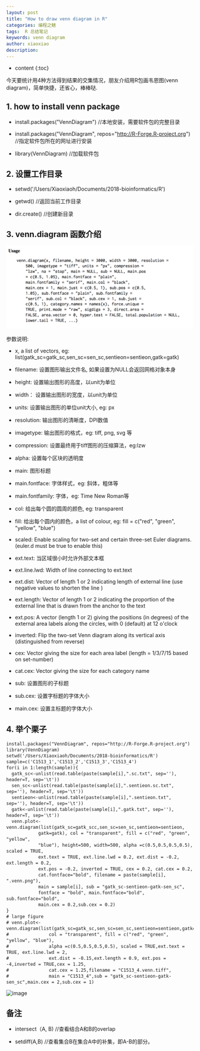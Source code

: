 ```yaml
---
layout: post
title: "How to draw venn diagram in R"
categories: 编程之魅
tags:  R 总结笔记 
keywords: venn diagram
author: xiaoxiao
description: 
---
```


* content
{:toc}

今天要统计用4种方法得到结果的交集情况，朋友介绍用R包画韦恩图(venn diagram)，简单快捷，还省心，棒棒哒.

## 1. how to install venn package

- install.packages("VennDiagram") //本地安装，需要软件包的完整目录

- install.packages("VennDiagram", repos="http://R-Forge.R-project.org") //指定软件包所在的网址进行安装

- library(VennDiagram) //加载软件包

## 2. 设置工作目录

- setwd('/Users/Xiaoxiaoh/Documents/2018-bioinformatics/R')

- getwd() //返回当前工作目录

- dir.create() //创建新目录

## 3. venn.diagram 函数介绍

![image](https://github.com/xiaoxiaoh16/xiaoxiaoh16.github.io/raw/master/_drafts/pic/venn-diagram-function.png) 

参数说明:

- x, a list of vectors, eg: list(gatk_sc=gatk_sc,sen_sc=sen_sc,sentieon=sentieon,gatk=gatk)

- filename: 设置图形输出文件名, 如果设置为NULL会返回网格对象本身

- height: 设置输出图形的高度，以unit为单位

- width： 设置输出图形的宽度，以unit为单位

- units: 设置输出图形的单位unit大小, eg: px

- resolution: 输出图形的清晰度，DPI数值

- imagetype: 输出图形的格式，eg: tiff, png, svg 等

- compression: 设置最终用于tiff图形的压缩算法，eg:lzw

- alpha: 设置每个区块的透明度

- main: 图形标题

- main.fontface: 字体样式，eg: 斜体，粗体等

- main.fontfamily: 字体，eg: Time New Roman等

- col: 给出每个圆的圆周的颜色, eg: transparent

- fill: 给出每个圆内的颜色，a list of colour, eg: fill = c("red", "green", "yellow", "blue")

- scaled: Enable scaling for two-set and certain three-set Euler diagrams. (euler.d must be true to enable this)

- ext.text: 当区域很小时允许外部文本框

- ext.line.lwd: Width of line connecting to ext.text

- ext.dist: Vector of length 1 or 2 indicating length of external line (use negative values to shorten the line )

- ext.length: Vector of length 1 or 2 indicating the proportion of the external line that is drawn from the anchor to the text

- ext.pos: A vector (length 1 or 2) giving the positions (in degrees) of the external area labels along the circles, with 0 (default) at 12 o'clock

- inverted: Flip the two-set Venn diagram along its vertical axis (distinguished from reverse) 

- cex: Vector giving the size for each area label (length = 1/3/7/15 based on set-number)

- cat.cex: Vector giving the size for each category name

- sub: 设置图形的子标题

- sub.cex: 设置字标题的字体大小

- main.cex: 设置主标题的字体大小

## 4. 举个栗子

```
install.packages("VennDiagram", repos="http://R-Forge.R-project.org")
library(VennDiagram)
setwd('/Users/Xiaoxiaoh/Documents/2018-bioinformatics/R')
sample=c('C1513_1','C1513_2','C1513_3','C1513_4')
for(i in 1:length(sample)){
  gatk_sc<-unlist(read.table(paste(sample[i],".sc.txt", sep=''), header=T, sep='\t'))
  sen_sc<-unlist(read.table(paste(sample[i],".sentieon.sc.txt", sep=''), header=T, sep='\t'))
  sentieon<-unlist(read.table(paste(sample[i],".sentieon.txt", sep=''), header=T, sep='\t'))
  gatk<-unlist(read.table(paste(sample[i],".gatk.txt", sep=''), header=T, sep='\t'))
  venn.plot<-venn.diagram(list(gatk_sc=gatk_scc,sen_sc=sen_sc,sentieon=sentieon,
			gatk=gatk), col = "transparent", fill = c("red", "green", "yellow", 
			"blue"), height=500, width=500, alpha =c(0.5,0.5,0.5,0.5), scaled = TRUE, 
		    ext.text = TRUE, ext.line.lwd = 0.2, ext.dist = -0.2, ext.length = 0.2, 
			ext.pos = -0.2, inverted = TRUE, cex = 0.2, cat.cex = 0.2, 
			cat.fontface="bold", filename = paste(sample[i], ".venn.png"), 
			main = sample[i], sub = "gatk_sc-sentieon-gatk-sen_sc", 
			fontface = "bold", main.fontface="bold", sub.fontface="bold",
			main.cex = 0.2,sub.cex = 0.2)
}
# large figure
# venn.plot<-venn.diagram(list(gatk_sc=gatk_sc,sen_sc=sen_sc,sentieon=sentieon,gatk=gatk),
#               col = "transparent", fill = c("red", "green", "yellow", "blue"),
#               alpha =c(0.5,0.5,0.5,0.5), scaled = TRUE,ext.text = TRUE, ext.line.lwd = 2,
#               ext.dist = -0.15,ext.length = 0.9, ext.pos = -4,inverted = TRUE,cex = 1.25,
#               cat.cex = 1.25,filename = "C1513_4.venn.tiff",
#               main = "C1513_4",sub = "gatk_sc-sentieon-gatk-sen_sc",main.cex = 2,sub.cex = 1)
``` 

![image](https://github.com/xiaoxiaoh16/xiaoxiaoh16.github.io/raw/master/_drafts/pic/C1513_1.venn.tiff.png) 

## 备注

- intersect（A, B) //查看结合A和B的overlap

- setdiff(A,B) //查看集合B在集合A中的补集，即A-B的部分。

